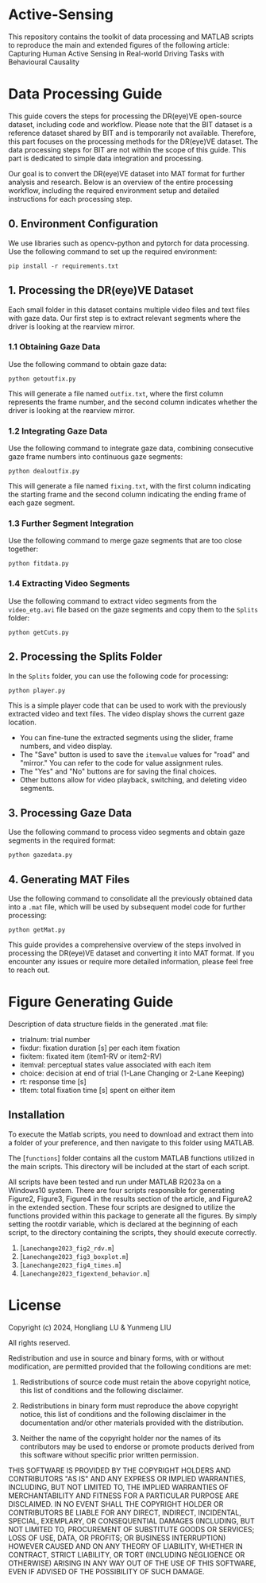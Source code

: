 # Active-Sensing

This repository contains the toolkit of data processing and MATLAB scripts to reproduce the main and extended figures of the following article: Capturing Human Active Sensing in Real-world Driving Tasks with Behavioural Causality

# Data Processing Guide

This guide covers the steps for processing the DR(eye)VE open-source dataset, including code and workflow. Please note that the BIT dataset is a reference dataset shared by BIT and is temporarily not available. Therefore, this part focuses on the processing methods for the DR(eye)VE dataset. The data processing steps for BIT are not within the scope of this guide. This part is dedicated to simple data integration and processing.

Our goal is to convert the DR(eye)VE dataset into MAT format for further analysis and research. Below is an overview of the entire processing workflow, including the required environment setup and detailed instructions for each processing step.

## 0. Environment Configuration

We use libraries such as opencv-python and pytorch for data processing. Use the following command to set up the required environment:

```shell
pip install -r requirements.txt
```

## 1. Processing the DR(eye)VE Dataset

Each small folder in this dataset contains multiple video files and text files with gaze data. Our first step is to extract relevant segments where the driver is looking at the rearview mirror.

### 1.1 Obtaining Gaze Data

Use the following command to obtain gaze data:

```shell
python getoutfix.py
```

This will generate a file named `outfix.txt`, where the first column represents the frame number, and the second column indicates whether the driver is looking at the rearview mirror.

### 1.2 Integrating Gaze Data

Use the following command to integrate gaze data, combining consecutive gaze frame numbers into continuous gaze segments:

```shell
python dealoutfix.py
```

This will generate a file named `fixing.txt`, with the first column indicating the starting frame and the second column indicating the ending frame of each gaze segment.

### 1.3 Further Segment Integration

Use the following command to merge gaze segments that are too close together:

```shell
python fitdata.py
```

### 1.4 Extracting Video Segments

Use the following command to extract video segments from the `video_etg.avi` file based on the gaze segments and copy them to the `Splits` folder:

```shell
python getCuts.py
```

## 2. Processing the Splits Folder

In the `Splits` folder, you can use the following code for processing:

```shell
python player.py
```

This is a simple player code that can be used to work with the previously extracted video and text files. The video display shows the current gaze location.

- You can fine-tune the extracted segments using the slider, frame numbers, and video display.
- The "Save" button is used to save the `itemvalue` values for "road" and "mirror." You can refer to the code for value assignment rules.
- The "Yes" and "No" buttons are for saving the final choices.
- Other buttons allow for video playback, switching, and deleting video segments.

## 3. Processing Gaze Data

Use the following command to process video segments and obtain gaze segments in the required format:

```shell
python gazedata.py
```

## 4. Generating MAT Files

Use the following command to consolidate all the previously obtained data into a `.mat` file, which will be used by subsequent model code for further processing:

```shell
python getMat.py
```

This guide provides a comprehensive overview of the steps involved in processing the DR(eye)VE dataset and converting it into MAT format. If you encounter any issues or require more detailed information, please feel free to reach out.

# Figure Generating Guide

Description of data structure fields in the generated .mat file:
- trialnum: trial number 
- fixdur: fixation duration [s] per each item fixation
- fixitem: fixated item (item1-RV or item2-RV)
- itemval: perceptual states value associated with each item 
- choice: decision at end of trial (1-Lane Changing or 2-Lane Keeping)
- rt: response time [s]
- tItem: total fixation time [s] spent on either item

## Installation

To execute the Matlab scripts, you need to download and extract them into a folder of your preference, and then navigate to this folder using MATLAB.

The [`functions`] folder contains all the custom MATLAB functions utilized in the main scripts. This directory will be included at the start of each script.

All scripts have been tested and run under MATLAB R2023a on a Windows10 system. There are four scripts responsible for generating Figure2, Figure3, Figure4 in the results section of the article, and FigureA2 in the extended section. These four scripts are designed to utilize the functions provided within this package to generate all the figures. By simply setting the rootdir variable, which is declared at the beginning of each script, to the directory containing the scripts, they should execute correctly.
1. [`Lanechange2023_fig2_rdv.m`]
2. [`Lanechange2023_fig3_boxplot.m`]
3. [`Lanechange2023_fig4_times.m`]
4. [`Lanechange2023_figextend_behavior.m`]

# License

Copyright (c) 2024, Hongliang LU & Yunmeng LIU

All rights reserved.

Redistribution and use in source and binary forms, with or without modification, are permitted provided that the following conditions are met:

1. Redistributions of source code must retain the above copyright notice, this list of conditions and the following disclaimer.

2. Redistributions in binary form must reproduce the above copyright notice, this list of conditions and the following disclaimer in the documentation and/or other materials provided with the distribution.

3. Neither the name of the copyright holder nor the names of its contributors may be used to endorse or promote products derived from this software without specific prior written permission.

THIS SOFTWARE IS PROVIDED BY THE COPYRIGHT HOLDERS AND CONTRIBUTORS "AS IS" AND ANY EXPRESS OR IMPLIED WARRANTIES, INCLUDING, BUT NOT LIMITED TO, THE IMPLIED WARRANTIES OF MERCHANTABILITY AND FITNESS FOR A PARTICULAR PURPOSE ARE DISCLAIMED. IN NO EVENT SHALL THE COPYRIGHT HOLDER OR CONTRIBUTORS BE LIABLE FOR ANY DIRECT, INDIRECT, INCIDENTAL, SPECIAL, EXEMPLARY, OR CONSEQUENTIAL DAMAGES (INCLUDING, BUT NOT LIMITED TO, PROCUREMENT OF SUBSTITUTE GOODS OR SERVICES; LOSS OF USE, DATA, OR PROFITS; OR BUSINESS INTERRUPTION) HOWEVER CAUSED AND ON ANY THEORY OF LIABILITY, WHETHER IN CONTRACT, STRICT LIABILITY, OR TORT (INCLUDING NEGLIGENCE OR OTHERWISE) ARISING IN ANY WAY OUT OF THE USE OF THIS SOFTWARE, EVEN IF ADVISED OF THE POSSIBILITY OF SUCH DAMAGE.


